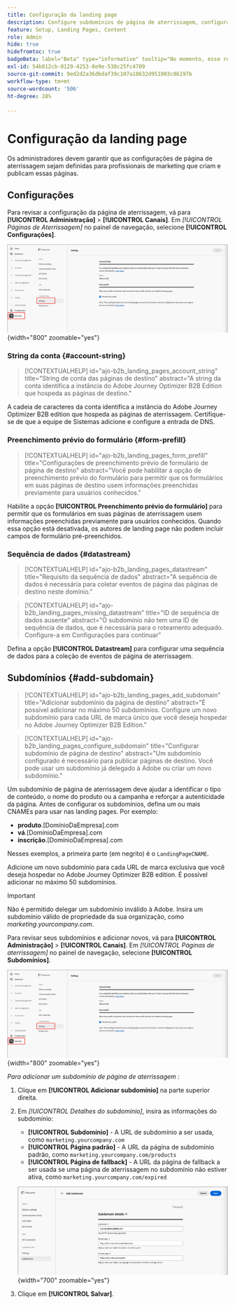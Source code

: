 ```yaml
---
title: Configuração da landing page
description: Configure subdomínios de página de aterrissagem, configurações de preenchimento prévio de formulário e sequências de dados para ativar a publicação de páginas da Web do Campaign no Journey Optimizer B2B edition.
feature: Setup, Landing Pages, Content
role: Admin
hide: true
hidefromtoc: true
badgeBeta: label="Beta" type="informative" tooltip="No momento, esse recurso está em uma versão beta limitada"
exl-id: 54b812cb-0129-4253-8e9e-538c25fc4709
source-git-commit: 9ed2d2a36dbdaf39c107a18632d951003c86197b
workflow-type: tm+mt
source-wordcount: '506'
ht-degree: 28%

---
```


# Configuração da landing page

Os administradores devem garantir que as configurações de página de aterrissagem sejam definidas para profissionais de marketing que criam e publicam essas páginas.

## Configurações

Para revisar a configuração da página de aterrissagem, vá para **[!UICONTROL Administração]** > **[!UICONTROL Canais]**. Em _[!UICONTROL Páginas de Aterrissagem]_ no painel de navegação, selecione **[!UICONTROL Configurações]**.

![Configurações da página de aterrissagem](./assets/config-landing-pages-settings.png){width="800" zoomable="yes"}

### String da conta {#account-string}

>[!CONTEXTUALHELP]
>id="ajo-b2b_landing_pages_account_string"
>title="String de conta das páginas de destino"
>abstract="A string da conta identifica a instância do Adobe Journey Optimizer B2B Edition que hospeda as páginas de destino."

A cadeia de caracteres da conta identifica a instância do Adobe Journey Optimizer B2B edition que hospeda as páginas de aterrissagem. Certifique-se de que a equipe de Sistemas adicione e configure a entrada de DNS.

### Preenchimento prévio do formulário {#form-prefill}

>[!CONTEXTUALHELP]
>id="ajo-b2b_landing_pages_form_prefill"
>title="Configurações de preenchimento prévio de formulário de página de destino"
>abstract="Você pode habilitar a opção de preenchimento prévio do formulário para permitir que os formulários em suas páginas de destino usem informações preenchidas previamente para usuários conhecidos."

Habilite a opção **[!UICONTROL Preenchimento prévio do formulário]** para permitir que os formulários em suas páginas de aterrissagem usem informações preenchidas previamente para usuários conhecidos. Quando essa opção está desativada, os autores de landing page não podem incluir campos de formulário pré-preenchidos.

### Sequência de dados {#datastream}

>[!CONTEXTUALHELP]
>id="ajo-b2b_landing_pages_datastream"
>title="Requisito da sequência de dados"
>abstract="A sequência de dados é necessária para coletar eventos de página das páginas de destino neste domínio."

>[!CONTEXTUALHELP]
>id="ajo-b2b_landing_pages_missing_datastream"
>title="ID de sequência de dados ausente"
>abstract="O subdomínio não tem uma ID de sequência de dados, que é necessária para o roteamento adequado. Configure-a em Configurações para continuar"

Defina a opção **[!UICONTROL Datastream]** para configurar uma sequência de dados para a coleção de eventos de página de aterrissagem.

## Subdomínios {#add-subdomain}

>[!CONTEXTUALHELP]
>id="ajo-b2b_landing_pages_add_subdomain"
>title="Adicionar subdomínio da página de destino"
>abstract="É possível adicionar no máximo 50 subdomínios. Configure um novo subdomínio para cada URL de marca único que você deseja hospedar no Adobe Journey Optimizer B2B Edition."

>[!CONTEXTUALHELP]
>id="ajo-b2b_landing_pages_configure_subdomain"
>title="Configurar subdomínio de página de destino"
>abstract="Um subdomínio configurado é necessário para publicar páginas de destino. Você pode usar um subdomínio já delegado à Adobe ou criar um novo subdomínio."

Um subdomínio de página de aterrissagem deve ajudar a identificar o tipo de conteúdo, o nome do produto ou a campanha e reforçar a autenticidade da página. Antes de configurar os subdomínios, defina um ou mais CNAMEs para usar nas landing pages. Por exemplo:

* **produto**.[DomínioDaEmpresa].com
* **vá**.[DomínioDaEmpresa].com
* **inscrição**.[DomínioDaEmpresa].com

Nesses exemplos, a primeira parte (em negrito) é o `LandingPageCNAME`.

Adicione um novo subdomínio para cada URL de marca exclusiva que você deseja hospedar no Adobe Journey Optimizer B2B edition. É possível adicionar no máximo 50 subdomínios.

>[!IMPORTANT]
>
>Não é permitido delegar um subdomínio inválido à Adobe. Insira um subdomínio válido de propriedade da sua organização, como _marketing.yourcompany.com_.

Para revisar seus subdomínios e adicionar novos, vá para **[!UICONTROL Administração]** > **[!UICONTROL Canais]**. Em _[!UICONTROL Páginas de aterrissagem]_ no painel de navegação, selecione **[!UICONTROL Subdomínios]**.

![Subdomínios da página de aterrissagem](./assets/config-landing-pages-settings.png){width="800" zoomable="yes"}

_Para adicionar um subdomínio de página de aterrissagem :_

1. Clique em **[!UICONTROL Adicionar subdomínio]** na parte superior direita.

1. Em _[!UICONTROL Detalhes do subdomínio]_, insira as informações do subdomínio:

   * **[!UICONTROL Subdomínio]** - A URL de subdomínio a ser usada, como `marketing.yourcompany.com`
   * **[!UICONTROL Página padrão]** - A URL da página de subdomínio padrão, como `marketing.yourcompany.com/products`
   * **[!UICONTROL Página de fallback]** - A URL da página de fallback a ser usada se uma página de aterrissagem no subdomínio não estiver ativa, como `marketing.yourcompany.com/expired`

   ![Adicionar subdomínio da página de aterrissagem](./assets/config-landing-pages-add-subdomain.png){width="700" zoomable="yes"}

1. Clique em **[!UICONTROL Salvar]**.
